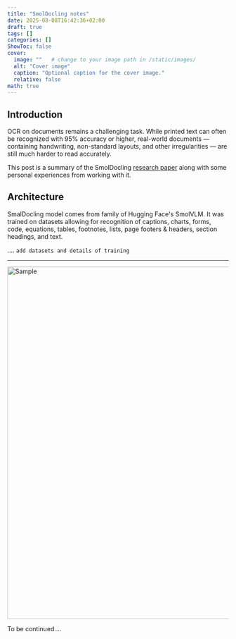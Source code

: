 ```yaml
---
title: "SmolDocling notes"
date: 2025-08-08T16:42:36+02:00
draft: true
tags: []
categories: []
ShowToc: false
cover:
  image: ""   # change to your image path in /static/images/
  alt: "Cover image"
  caption: "Optional caption for the cover image."
  relative: false
math: true
---
```


## Introduction
OCR on documents remains a challenging task. While printed text can often be recognized with 95% accuracy or higher, real-world documents — containing handwriting, non-standard layouts, and other irregularities — are still much harder to read accurately.

This post is a summary of the SmolDocling [research paper](https://arxiv.org/abs/2503.11576) along with some personal experiences from working with it.


## Architecture
SmalDocling model comes from family of Hugging Face's SmolVLM. It was trained on datasets allowing for recognition of captions, charts, forms, code, equations, tables, footnotes, lists, page footers & headers, section headings, and text.





.... ```add datasets and details of training```

---


<img src="/Mlog/images/0001.jpg" alt="Sample" width="800">


To be continued....